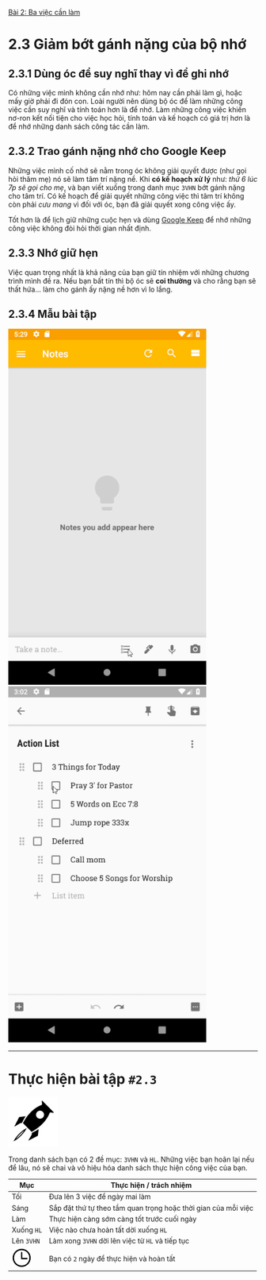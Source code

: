 [Bài 2: Ba việc cần làm](README.md)

# 2.3 Giảm bớt gánh nặng của bộ nhớ

## 2.3.1 Dùng óc để suy nghĩ thay vì để ghi nhớ

Có những việc mình không cần nhớ như: hôm nay cần phải làm gì, hoặc mấy giờ phải đi đón con.
Loài người nên dùng bộ óc để làm những công việc cần suy nghĩ và tính toán hơn là để nhớ.
Làm những công việc khiến nơ-ron kết nối tiện cho việc học hỏi, tính toán và kế hoạch có giá trị hơn là để nhớ những danh sách công tác cần làm.

## 2.3.2 Trao gánh nặng nhớ cho Google Keep

Những việc mình cố nhớ sẽ nằm trong óc không giải quyết được (như gọi hỏi thăm mẹ) nó sẽ làm tâm trí nặng nề.
Khi **có kế hoạch xử lý** như: _thứ 6 lúc 7p sẽ gọi cho mẹ_, và bạn viết xuống trong danh mục `3VHN` bớt gánh nặng cho tâm trí.
Có kế hoạch để giải quyết những công việc thì tâm trí không còn phải _cưu mang_ vì đối với óc, bạn đã giải quyết xong công việc ấy.

Tốt hơn là để lịch giữ những cuộc hẹn và dùng [Google Keep] để nhớ những công việc không đòi hỏi thời gian nhất định.

## 2.3.3 Nhớ giữ hẹn

Việc quan trọng nhất là khả năng của bạn giữ tín nhiệm với những chương trình mình đề ra.
Nếu bạn bất tín thì bộ óc sẽ **coi thường** và cho rằng bạn sẽ thất hứa... làm cho gánh ấy nặng nề hơn vì lo lắng.

## 2.3.4 Mẫu bài tập

<img src="/chapter-2/c2-google-keep-3tft-tutorial.gif" width="400"/> <img src="/chapter-2/c2-google-keep-3tft-move.gif" width="400"/>

----

# Thực hiện bài tập `#2.3`

<img src="../../icons/flying-bottle.svg" width="100">

Trong danh sách bạn có 2 đề mục: `3VHN` và `HL`.
Những việc bạn hoãn lại nếu để lâu, nó sẽ chai và vô hiệu hóa danh sách thực hiện công việc của bạn.

| Mục | Thực hiện / trách nhiệm |
| --- | --- |
| Tối | Đưa lên 3 việc để ngày mai làm |
| Sáng | Sắp đặt thứ tự theo tầm quan trọng hoặc thời gian của mỗi việc |
| Làm | Thực hiện càng sớm càng tốt trước cuối ngày |
| Xuống `HL` | Việc nào chưa hoàn tất dời xuống `HL` |
| Lên `3VHN` | Làm xong `3VHN` dời lên việc từ `HL` và tiếp tục |
| <img src="../../icons/icon-time.svg" width="40"/> | Bạn có `2` ngày để thực hiện và hoàn tất |

[Google Keep]: https://keep.google.com
